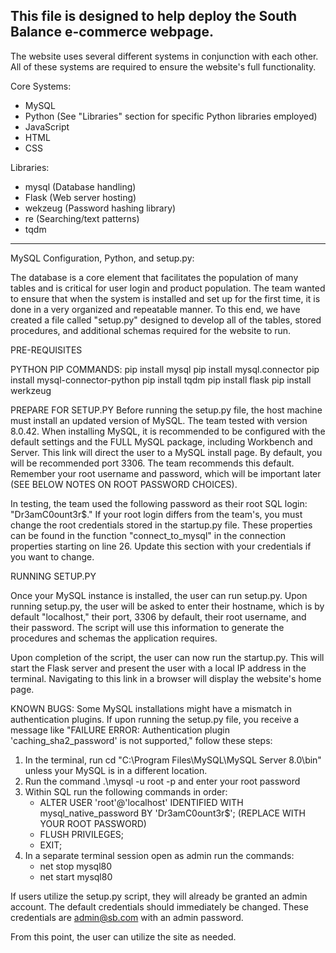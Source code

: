 This file is designed to help deploy the South Balance e-commerce webpage. 
-----------------------------------------------------------------------------------------
The website uses several different systems in conjunction with each other. All of these systems are required to ensure the website's full functionality. 

Core Systems:
- MySQL
- Python (See "Libraries" section for specific Python libraries employed)
- JavaScript
- HTML
- CSS

Libraries:
- mysql (Database handling)
- Flask (Web server hosting)
- wekzeug (Password hashing library)
- re (Searching/text patterns)
- tqdm
-----------------------------------------------------------------------------------------
MySQL Configuration, Python, and setup.py:

The database is a core element that facilitates the population of many tables and is critical for user login and product population. The team wanted to ensure that when the system is installed and set up for the first time, it is done in a very organized and repeatable manner. To this end, we have created a file called "setup.py" designed to develop all of the tables, stored procedures, and additional schemas required for the website to run. 

PRE-REQUISITES

PYTHON PIP COMMANDS:
pip install mysql
pip install mysql.connector
pip install mysql-connector-python
pip install tqdm
pip install flask
pip install werkzeug

PREPARE FOR SETUP.PY
Before running the setup.py file, the host machine must install an updated version of MySQL. The team tested with version 8.0.42. When installing MySQL, it is recommended to be configured with the default settings and the FULL MySQL package, including Workbench and Server. This link will direct the user to a MySQL install page. By default, you will be recommended port 3306. The team recommends this default. Remember your root username and password, which will be important later (SEE BELOW NOTES ON ROOT PASSWORD CHOICES). 

In testing, the team used the following password as their root SQL login: "Dr3amC0ount3r$." If your root login differs from the team's, you must change the root credentials stored in the startup.py file. These properties can be found in the function "connect_to_mysql" in the connection properties starting on line 26. Update this section with your credentials if you want to change.

RUNNING SETUP.PY

Once your MySQL instance is installed, the user can run setup.py. Upon running setup.py, the user will be asked to enter their hostname, which is by default "localhost," their port, 3306 by default, their root username, and their password. The script will use this information to generate the procedures and schemas the application requires. 

Upon completion of the script, the user can now run the startup.py. This will start the Flask server and present the user with a local IP address in the terminal. Navigating to this link in a browser will display the website's home page. 

KNOWN BUGS: Some MySQL installations might have a mismatch in authentication plugins. If upon running the setup.py file, you receive a message like "FAILURE ERROR: Authentication plugin 'caching_sha2_password' is not supported," follow these steps:

  1) In the terminal, run cd "C:\Program Files\MySQL\MySQL Server 8.0\bin" unless your MySQL is in a different location.
  2) Run the command .\mysql -u root -p and enter your root password
  3) Within SQL run the following commands in order:
     - ALTER USER 'root'@'localhost' IDENTIFIED WITH mysql_native_password BY 'Dr3amC0ount3r$'; (REPLACE WITH YOUR ROOT PASSWORD)
     - FLUSH PRIVILEGES;
     - EXIT;
  4) In a separate terminal session open as admin run the commands:
     - net stop mysql80
     - net start mysql80

If users utilize the setup.py script, they will already be granted an admin account. The default credentials should immediately be changed. These credentials are admin@sb.com with an admin password. 

From this point, the user can utilize the site as needed. 

